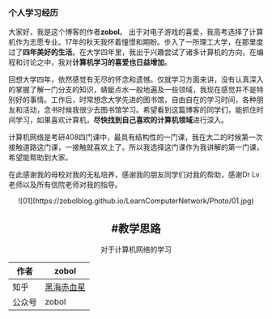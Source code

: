 ### 个人学习经历
大家好，我是这个博客的作者**zobol**。
出于对电子游戏的喜爱，我高考选择了计算机作为志愿专业。17年的秋天我怀着憧憬和期盼。步入了一所理工大学，在那里度过了**四年美好的生活**。在大学四年里，我出于兴趣尝试了诸多计算机的方向，在编程和讨论之中，我对**计算机学习的喜爱也日益增加**。
 
回想大学四年，依然感觉有无尽的怀念和遗憾。仅就学习方面来讲，没有认真深入的掌握了解一门分支的知识，蜻蜓点水一般地遍及一些领域，我现在感觉并不是特别好的事情。工作后，时常想念大学先进的图书馆，自由自在的学习时间，各种朋友和活动，念书时候我很少去图书馆学习。希望看到这篇博客的同学们，能抓住时间学习，如果喜欢计算机，**尽快找到自己喜欢的计算机领域**进行深入。
 
计算机网络是考研408四门课中，最具有结构性的一门课，我在大二的时候第一次接触道路这门课，一接触就喜欢上了。所以我选择这门课作为我讲解的第一门课，希望能帮助到大家。

在此感谢我的母校对我的无私培养，感谢我的朋友同学们对我的帮助，感谢Dr Lv老师以及所有信院老师对我的指导。

<div align=center>![01](https://zobolblog.github.io/LearnComputerNetwork/Photo/01.jpg)

## #教学思路
对于计算机网络的学习



|作者|zobol|
|---|---
|知乎|[黑海赤血星](https://www.zhihu.com/people/zobol)
|公众号|zobol